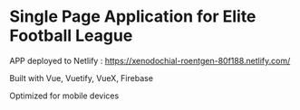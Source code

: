 # Single Page Application for Elite Football League

APP deployed to Netlify : https://xenodochial-roentgen-80f188.netlify.com/

Built with Vue, Vuetify, VueX, Firebase

Optimized for mobile devices
